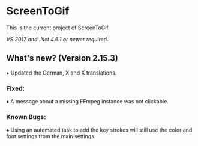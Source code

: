 ﻿# ScreenToGif  

This is the current project of ScreenToGif.  

_VS 2017 and .Net 4.6.1 or newer required._


## What's new? (Version 2.15.3)

• Updated the German, X and X translations.  

### Fixed:

♦ A message about a missing FFmpeg instance was not clickable. 

### Known Bugs:

♠ Using an automated task to add the key strokes will still use the color and font settings from the main settings.  